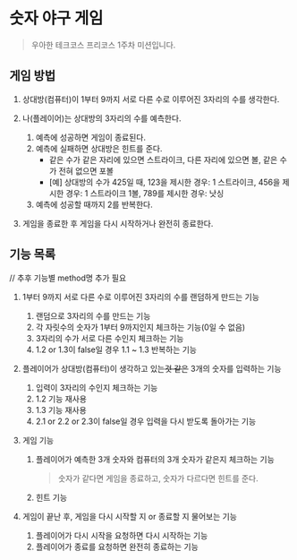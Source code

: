 # 숫자 야구 게임
> 우아한 테크코스 프리코스 1주차 미션입니다.

## 게임 방법
1. 상대방(컴퓨터)이 1부터 9까지 서로 다른 수로 이루어진 3자리의 수를 생각한다.

2. 나(플레이어)는 상대방의 3자리의 수를 예측한다.
    1. 예측에 성공하면 게임이 종료된다.
    2. 예측에 실패하면 상대방은 힌트를 준다.
        * 같은 수가 같은 자리에 있으면 스트라이크, 다른 자리에 있으면 볼, 같은 수가 전혀 없으면 포볼
        * [예] 상대방의 수가 425일 때, 123을 제시한 경우: 1 스트라이크, 456을 제시한 경우: 1 스트라이크 1볼, 789를 제시한 경우: 낫싱
    3. 예측에 성공할 때까지 2를 반복한다.
    
3. 게임을 종료한 후 게임을 다시 시작하거나 완전히 종료한다.

## 기능 목록
// 추후 기능별 method명 추가 필요
1. 1부터 9까지 서로 다른 수로 이루어진 3자리의 수를 랜덤하게 만드는 기능
    1. 랜덤으로 3자리의 수를 만드는 기능
    2. 각 자릿수의 숫자가 1부터 9까지인지 체크하는 기능(0일 수 없음)
    3. 3자리의 수가 서로 다른 수인지 체크하는 기능
    4. 1.2 or 1.3이 false일 경우 1.1 ~ 1.3 반복하는 기능
    
2. 플레이어가 상대방(컴퓨터)이 생각하고 있는~~것 같은~~ 3개의 숫자를 입력하는 기능
    1. 입력이 3자리의 수인지 체크하는 기능
    2. 1.2 기능 재사용
    3. 1.3 기능 재사용
    4. 2.1 or 2.2 or 2.3이 false일 경우 입력을 다시 받도록 돌아가는 기능

3. 게임 기능
    1. 플레이어가 예측한 3개 숫자와 컴퓨터의 3개 숫자가 같은지 체크하는 기능
        > 숫자가 같다면 게임을 종료하고, 숫자가 다르다면 힌트를 준다.
    2. 힌트 기능

4. 게임이 끝난 후, 게임을 다시 시작할 지 or 종료할 지 물어보는 기능
    1. 플레이어가 다시 시작을 요청하면 다시 시작하는 기능
    2. 플레이어가 종료를 요청하면 완전히 종료하는 기능
 